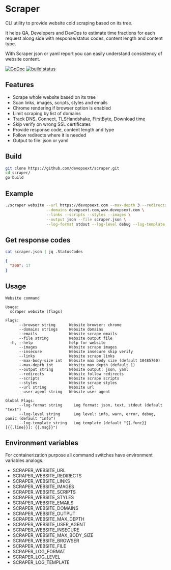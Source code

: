 # Scraper

CLI utility to provide website cold scraping based on its tree.

It helps QA, Developers and DevOps to estimate time fractions for each request along side with response/status codes, content length and content type.

With Scraper json or yaml report you can easily understand consistency of website content. 

[![GoDoc](https://godoc.org/github.com/devopsext/scraper?status.svg)](https://godoc.org/github.com/devopsext/scraper)
[![build status](https://img.shields.io/travis/devopsext/scraper/master.svg?style=flat-square)](https://travis-ci.org/devopsext/scraper)

## Features

- Scrape whole website based on its tree
- Scan links, images, scripts, styles and emails
- Chrome rendering if browser option  is enabled
- Limit scraping by list of domains
- Track DNS, Connect, TLSHandshake, FirstByte, Download time
- Skip verify on wrong SSL certificates
- Provide response code, content length and type
- Follow redirects where it is needed
- Output to file: json or yaml

## Build

```sh
git clone https://github.com/devopsext/scraper.git
cd scraper/
go build
```

## Example

```sh
./scraper website --url https://devopsext.com --max-depth 3 --redirects \
                  --domains devopsext.com,www.devopsext.com \
                  --links --scripts --styles --images \
                  --output json --file scraper.json \
                  --log-format stdout --log-level debug --log-template '{{.msg}}' 
```

## Get response codes

```sh
cat scraper.json | jq .StatusCodes
```

```json
{
  "200": 17
}
```

## Usage

```
Website command

Usage:
  scraper website [flags]

Flags:
      --browser string      Website browser: chrome
      --domains strings     Website domains
      --emails              Website scrape emails
      --file string         Website output file
  -h, --help                help for website
      --images              Website scrape images
      --insecure            Website insecure skip verify
      --links               Website scrape links
      --max-body-size int   Website max body size (default 10485760)
      --max-depth int       Website max depth (default 1)
      --output string       Website output: json, yaml
      --redirects           Website follow redirects
      --scripts             Website scrape scripts
      --styles              Website scrape styles
      --url string          Website url
      --user-agent string   Website user agent

Global Flags:
      --log-format string     Log format: json, text, stdout (default "text")
      --log-level string      Log level: info, warn, error, debug, panic (default "info")
      --log-template string   Log template (default "{{.func}} [{{.line}}]: {{.msg}}")
```

## Environment variables

For containerization purpose all command switches have environment variables analogs.

- SCRAPER_WEBSITE_URL
- SCRAPER_WEBSITE_REDIRECTS
- SCRAPER_WEBSITE_LINKS
- SCRAPER_WEBSITE_IMAGES
- SCRAPER_WEBSITE_SCRIPTS
- SCRAPER_WEBSITE_STYLES
- SCRAPER_WEBSITE_EMAILS
- SCRAPER_WEBSITE_DOMAINS
- SCRAPER_WEBSITE_OUTPUT
- SCRAPER_WEBSITE_MAX_DEPTH
- SCRAPER_WEBSITE_USER_AGENT
- SCRAPER_WEBSITE_INSECURE
- SCRAPER_WEBSITE_MAX_BODY_SIZE
- SCRAPER_WEBSITE_BROWSER
- SCRAPER_WEBSITE_FILE
- SCRAPER_LOG_FORMAT
- SCRAPER_LOG_LEVEL
- SCRAPER_LOG_TEMPLATE

